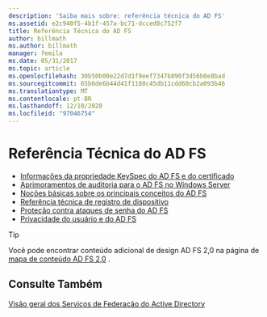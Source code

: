 ```yaml
---
description: 'Saiba mais sobre: referência técnica do AD FS'
ms.assetid: e2c940f5-4b1f-457a-bc71-dcced0c752f7
title: Referência Técnica do AD FS
author: billmath
ms.author: billmath
manager: femila
ms.date: 05/31/2017
ms.topic: article
ms.openlocfilehash: 30b50b00e22d7d1f9eef7347b890f3d56b0e8bad
ms.sourcegitcommit: 65b6de6b44d41f1180c45db11cdd60cb2a093b46
ms.translationtype: MT
ms.contentlocale: pt-BR
ms.lasthandoff: 12/10/2020
ms.locfileid: "97046754"
---
```

# <a name="ad-fs-technical-reference"></a>Referência Técnica do AD FS


- [Informações da propriedade KeySpec do AD FS e do certificado](../ad-fs/technical-reference/AD-FS-and-KeySpec-Property.md)
- [Aprimoramentos de auditoria para o AD FS no Windows Server](../ad-fs/technical-reference/auditing-enhancements-to-ad-fs-in-windows-server.md)
-   [Noções básicas sobre os principais conceitos do AD FS](../ad-fs/technical-reference/Understanding-Key-AD-FS-Concepts.md)
-   [Referência técnica de registro de dispositivo](../ad-fs/technical-reference/Device-Registration-Technical-Reference.md)
-   [Proteção contra ataques de senha do AD FS](../ad-fs/technical-reference/ad-fs-password-protection.md)
-   [Privacidade do usuário e do AD FS](../ad-fs/technical-reference/GDPR-and-AD-FS-Compliance.md)

> [!TIP]
> Você pode encontrar conteúdo adicional de design AD FS 2,0 na página de [mapa de conteúdo AD FS 2,0](https://support.microsoft.com/help/974408/availability-and-description-of-active-directory-federation-services-2) .

## <a name="see-also"></a>Consulte Também

[Visão geral dos Serviços de Federação do Active Directory](./ad-fs-overview.md)

